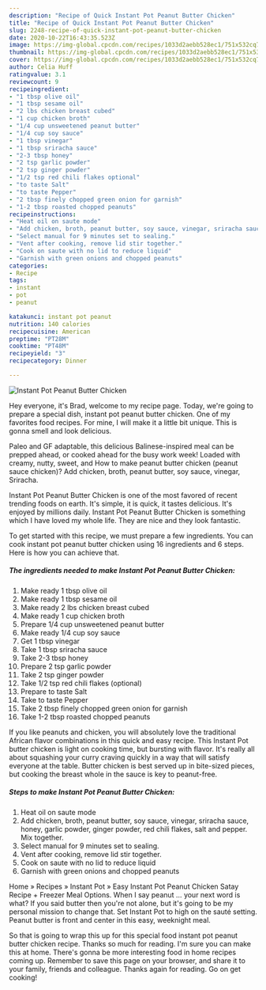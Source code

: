 ```yaml
---
description: "Recipe of Quick Instant Pot Peanut Butter Chicken"
title: "Recipe of Quick Instant Pot Peanut Butter Chicken"
slug: 2248-recipe-of-quick-instant-pot-peanut-butter-chicken
date: 2020-10-22T16:43:35.523Z
image: https://img-global.cpcdn.com/recipes/1033d2aebb528ec1/751x532cq70/instant-pot-peanut-butter-chicken-recipe-main-photo.jpg
thumbnail: https://img-global.cpcdn.com/recipes/1033d2aebb528ec1/751x532cq70/instant-pot-peanut-butter-chicken-recipe-main-photo.jpg
cover: https://img-global.cpcdn.com/recipes/1033d2aebb528ec1/751x532cq70/instant-pot-peanut-butter-chicken-recipe-main-photo.jpg
author: Celia Huff
ratingvalue: 3.1
reviewcount: 9
recipeingredient:
- "1 tbsp olive oil"
- "1 tbsp sesame oil"
- "2 lbs chicken breast cubed"
- "1 cup chicken broth"
- "1/4 cup unsweetened peanut butter"
- "1/4 cup soy sauce"
- "1 tbsp vinegar"
- "1 tbsp sriracha sauce"
- "2-3 tbsp honey"
- "2 tsp garlic powder"
- "2 tsp ginger powder"
- "1/2 tsp red chili flakes optional"
- "to taste Salt"
- "to taste Pepper"
- "2 tbsp finely chopped green onion for garnish"
- "1-2 tbsp roasted chopped peanuts"
recipeinstructions:
- "Heat oil on saute mode"
- "Add chicken, broth, peanut butter, soy sauce, vinegar, sriracha sauce, honey, garlic powder, ginger powder, red chili flakes, salt and pepper. Mix together."
- "Select manual for 9 minutes set to sealing."
- "Vent after cooking, remove lid stir together."
- "Cook on saute with no lid to reduce liquid"
- "Garnish with green onions and chopped peanuts"
categories:
- Recipe
tags:
- instant
- pot
- peanut

katakunci: instant pot peanut 
nutrition: 140 calories
recipecuisine: American
preptime: "PT28M"
cooktime: "PT48M"
recipeyield: "3"
recipecategory: Dinner

---
```



![Instant Pot Peanut Butter Chicken](https://img-global.cpcdn.com/recipes/1033d2aebb528ec1/751x532cq70/instant-pot-peanut-butter-chicken-recipe-main-photo.jpg)

Hey everyone, it's Brad, welcome to my recipe page. Today, we're going to prepare a special dish, instant pot peanut butter chicken. One of my favorites food recipes. For mine, I will make it a little bit unique. This is gonna smell and look delicious.

Paleo and GF adaptable, this delicious Balinese-inspired meal can be prepped ahead, or cooked ahead for the busy work week! Loaded with creamy, nutty, sweet, and How to make peanut butter chicken (peanut sauce chicken)? Add chicken, broth, peanut butter, soy sauce, vinegar, Sriracha.

Instant Pot Peanut Butter Chicken is one of the most favored of recent trending foods on earth. It's simple, it is quick, it tastes delicious. It's enjoyed by millions daily. Instant Pot Peanut Butter Chicken is something which I have loved my whole life. They are nice and they look fantastic.


To get started with this recipe, we must prepare a few ingredients. You can cook instant pot peanut butter chicken using 16 ingredients and 6 steps. Here is how you can achieve that.

<!--inarticleads1-->

##### The ingredients needed to make Instant Pot Peanut Butter Chicken:

1. Make ready 1 tbsp olive oil
1. Make ready 1 tbsp sesame oil
1. Make ready 2 lbs chicken breast cubed
1. Make ready 1 cup chicken broth
1. Prepare 1/4 cup unsweetened peanut butter
1. Make ready 1/4 cup soy sauce
1. Get 1 tbsp vinegar
1. Take 1 tbsp sriracha sauce
1. Take 2-3 tbsp honey
1. Prepare 2 tsp garlic powder
1. Take 2 tsp ginger powder
1. Take 1/2 tsp red chili flakes (optional)
1. Prepare to taste Salt
1. Take to taste Pepper
1. Take 2 tbsp finely chopped green onion for garnish
1. Take 1-2 tbsp roasted chopped peanuts


If you like peanuts and chicken, you will absolutely love the traditional African flavor combinations in this quick and easy recipe. This Instant Pot butter chicken is light on cooking time, but bursting with flavor. It&#39;s really all about squashing your curry craving quickly in a way that will satisfy everyone at the table. Butter chicken is best served up in bite-sized pieces, but cooking the breast whole in the sauce is key to peanut-free. 

<!--inarticleads2-->

##### Steps to make Instant Pot Peanut Butter Chicken:

1. Heat oil on saute mode
1. Add chicken, broth, peanut butter, soy sauce, vinegar, sriracha sauce, honey, garlic powder, ginger powder, red chili flakes, salt and pepper. Mix together.
1. Select manual for 9 minutes set to sealing.
1. Vent after cooking, remove lid stir together.
1. Cook on saute with no lid to reduce liquid
1. Garnish with green onions and chopped peanuts


Home » Recipes » Instant Pot » Easy Instant Pot Peanut Chicken Satay Recipe + Freezer Meal Options. When I say peanut … your next word is what? If you said butter then you&#39;re not alone, but it&#39;s going to be my personal mission to change that. Set Instant Pot to high on the sauté setting. Peanut butter is front and center in this easy, weeknight meal. 

So that is going to wrap this up for this special food instant pot peanut butter chicken recipe. Thanks so much for reading. I'm sure you can make this at home. There's gonna be more interesting food in home recipes coming up. Remember to save this page on your browser, and share it to your family, friends and colleague. Thanks again for reading. Go on get cooking!

